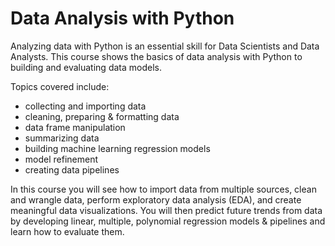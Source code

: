 # Data Analysis with Python

Analyzing data with Python is an essential skill for Data Scientists and Data Analysts. This course shows the basics of data analysis with Python to building and evaluating data models.

Topics covered include:
- collecting and importing data
- cleaning, preparing & formatting data
- data frame manipulation
- summarizing data
- building machine learning regression models
- model refinement
- creating data pipelines

In this course you will see  how to import data from multiple sources, clean and wrangle data, perform exploratory data analysis (EDA), and create meaningful data visualizations. You will then predict future trends from data by developing linear, multiple, polynomial regression models & pipelines and learn how to evaluate them.
